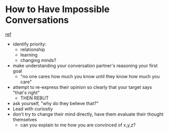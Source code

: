 # How to Have Impossible Conversations
[ref](https://twitter.com/eriktorenberg/status/1280033612574801920)

- identify priority:
  - relationship
  - learning
  - changing minds?
- make understanding your conversation partner's reasoning your first goal
  - "no one cares how much you know until they know how much you care"
- attempt to re-express their opinion so clearly that your target says "that's right"
  - THEN REBUT
- ask yourself, "why do they believe that?"
- Lead with curiosity
- don't try to change their mind directly, have them evaluate their thought themselves
  - can you explain to me how you are convinced of x,y,z?
